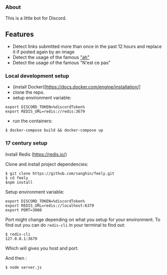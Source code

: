 ### About

This is a little bot for Discord.

## Features

- Detect links submitted more than once in the past 12 hours and replace it if posted again by an image
- Detect the usage of the famous ["ah"](https://www.youtube.com/watch?v=XE6YaLtctcI)
- Detect the usage of the famous "N'est ce pas"

### Local development setup

- (install Docker)[https://docs.docker.com/engine/installation/]
- clone the repo.
- setup environment variable:
```
export DISCORD_TOKEN=%discordToken%
export REDIS_URL=redis://redis:3679
```

- run the containers:
```
$ docker-compose build && docker-compose up
```

### 17 century setup
Install Redis (https://redis.io/)

Clone and install project dependencies:

```
$ git clone https://github.com/sanghin/feely.git
$ cd feely
$npm install
```

Setup environment variable:

```
export DISCORD_TOKEN=%discordToken%
export REDIS_URL=redis://localhost:6379
export PORT=3000
```

Port might change depending on what you setup for your environment.
To find out you can do `redis-cli` in your terminal to find out:
```
$ redis-cli
127.0.0.1:3679
```

Which will gives you host and port.

And then :

```
$ node server.js
```
